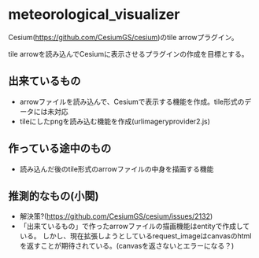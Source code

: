 # meteorological_visualizer

Cesium(https://github.com/CesiumGS/cesium)のtile arrowプラグイン。

tile arrowを読み込んでCesiumに表示させるプラグインの作成を目標とする。

## 出来ているもの

* arrowファイルを読み込んで、Cesiumで表示する機能を作成。tile形式のデータには未対応
* tileにしたpngを読み込む機能を作成(urlimageryprovider2.js)

## 作っている途中のもの

* 読み込んだ後のtile形式のarrowファイルの中身を描画する機能


## 推測的なもの(小関)

* 解決策?(https://github.com/CesiumGS/cesium/issues/2132)
* 「出来ているもの」で作ったarrowファイルの描画機能はentityで作成している。
しかし、現在拡張しようとしているrequest_imageはcanvasのhtmlを返すことが期待されている。(canvasを返さないとエラーになる？)
